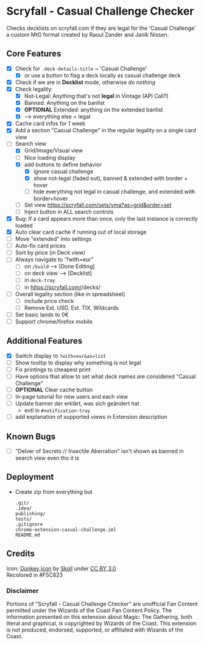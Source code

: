 # Scryfall - Casual Challenge Checker

Checks decklists on scryfall.com if they are legal for the 'Casual Challenge' a custom MtG format created by Raoul Zander and Janik Nissen.

## Core Features

- [x] Check for `.deck-details-title` ~ 'Casual Challenge'
  - [x] or use a button to flag a deck locally as casual challenge deck
- [x] Check if we are in **Decklist** mode, otherwise _do nothing_
- [x] Check legality:
  - [x] Not-Legal: Anything that's not **legal** in Vintage (API Call?)
  - [x] Banned: Anything on the banlist
  - [x] **OPTIONAL** Extended: anything on the extended banlist
  - [x] --> everything else = legal
- [x] Cache card infos for 1 week
- [x] Add a section "Casual Challenge" in the regular legality on a single card view
- [ ] Search view
  - [x] Grid/Image/Visual view
  - [ ] Nice loading display
  - [x] add buttons to define behavior
    - [x] ignore casual challenge
    - [x] show not-legal (faded out), banned & extended with border + hover
    - [ ] hide everything not legal in casual challenge, and extended with border+hover
  - [ ] Set view https://scryfall.com/sets/vma?as=grid&order=set
  - [ ] Inject button in ALL search controls
- [x] Bug: If a card appears more than once, only the last instance is correctly loaded
- [x] Auto clear card cache if running out of local storage
- [ ] Move "extended" into settings
- [ ] Auto-fix card prices
- [ ] Sort by price (in Deck view)
- [ ] Always navigate to '?with=eur"
  - [ ] on `/build` --> \[Done Editing]
  - [ ] on deck view --> \[Decklist]
  - [ ] in `deck-tray`
  - [ ] in https://scryfall.com/<user>/decks/
- [ ] Overall legality section (like in spreadsheet)
  - [ ] include price check
  - [ ] Remove Est. USD, Est. TIX, Wildcards
- [ ] Set basic lands to 0€
- [ ] Support chrome/firefox mobile

## Additional Features

- [x] Switch display to `?with=eur&as=list`
- [ ] Show tooltip to display why something is not legal
- [ ] Fix printings to cheapest print
- [ ] Have options that allow to set what deck names are considered "Casual Challenge"
- [ ] **OPTIONAL** Clear cache button
- [ ] In-page tutorial for new users and each view
- [ ] Update banner der erklärt, was sich geändert hat
  - evtl in `#notification-tray`
- [ ] add explanation of supported views in Extension description

## Known Bugs

- [ ] "Delver of Secrets // Insectile Aberration" isn't shown as banned in search view even tho it is

## Deployment

- Create zip from everything but
  ```
  .git/
  .idea/
  publishing/
  tests/
  .gitignore
  chrome-extension-casual-challenge.iml
  README.md
  ```

## Credits

Icon: [Donkey icon](https://game-icons.net/1x1/skoll/donkey.html) by [Skoll](https://game-icons.net/)
under [CC BY 3.0](http://creativecommons.org/licenses/by/3.0/)  
Recolored in #F5C823

### Disclaimer

Portions of "Scryfall - Casual Challenge Checker" are unofficial Fan Content permitted under the Wizards of the Coast
Fan Content Policy. The information presented on this extension about Magic: The Gathering, both literal and graphical,
is copyrighted by Wizards of the Coast.
This extension is not produced, endorsed, supported, or affiliated with Wizards of the Coast.
